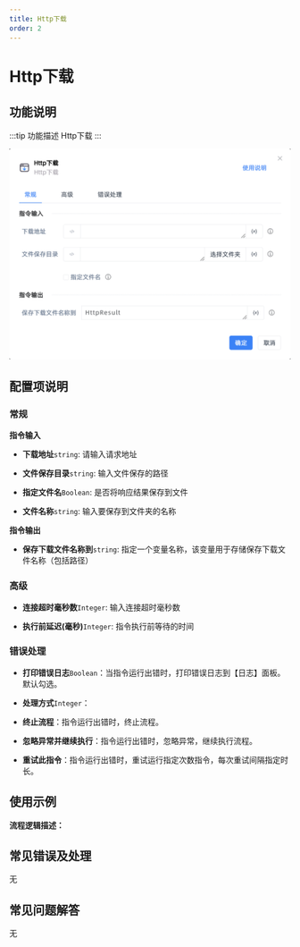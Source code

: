 ```yaml
---
title: Http下载
order: 2
---
```


# Http下载

## 功能说明

:::tip 功能描述
Http下载
:::

![Http下载](../../../assets/Http下载_command.png)

## 配置项说明

### 常规

**指令输入**

- **下载地址**`string`: 请输入请求地址

- **文件保存目录**`string`: 输入文件保存的路径

- **指定文件名**`Boolean`: 是否将响应结果保存到文件

- **文件名称**`string`: 输入要保存到文件夹的名称


**指令输出**

- **保存下载文件名称到**`string`: 指定一个变量名称，该变量用于存储保存下载文件名称（包括路径）

### 高级

- **连接超时毫秒数**`Integer`: 输入连接超时毫秒数

- **执行前延迟(毫秒)**`Integer`: 指令执行前等待的时间

### 错误处理

- **打印错误日志**`Boolean`：当指令运行出错时，打印错误日志到【日志】面板。默认勾选。

- **处理方式**`Integer`：

 - **终止流程**：指令运行出错时，终止流程。

 - **忽略异常并继续执行**：指令运行出错时，忽略异常，继续执行流程。

 - **重试此指令**：指令运行出错时，重试运行指定次数指令，每次重试间隔指定时长。

## 使用示例

**流程逻辑描述：** 

## 常见错误及处理

无

## 常见问题解答

无

